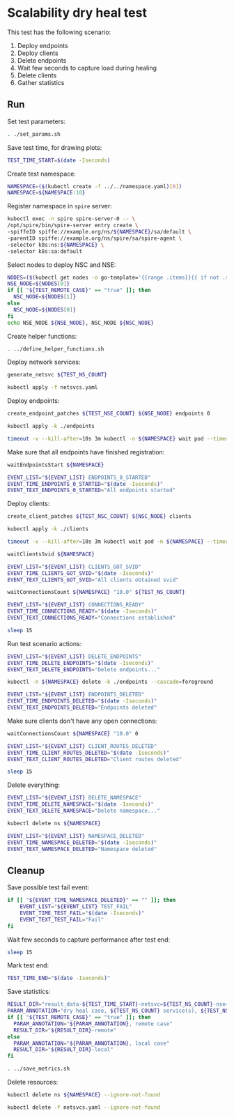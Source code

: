 # Scalability dry heal test

This test has the following scenario:
1. Deploy endpoints
2. Deploy clients
3. Delete endpoints
4. Wait few seconds to capture load during healing
5. Delete clients
6. Gather statistics

## Run

Set test parameters:
```bash
. ./set_params.sh
```

Save test time, for drawing plots:
```bash
TEST_TIME_START=$(date -Iseconds)
```

Create test namespace:
```bash
NAMESPACE=($(kubectl create -f ../../namespace.yaml)[0])
NAMESPACE=${NAMESPACE:10}
```

Register namespace in `spire` server:
```bash
kubectl exec -n spire spire-server-0 -- \
/opt/spire/bin/spire-server entry create \
-spiffeID spiffe://example.org/ns/${NAMESPACE}/sa/default \
-parentID spiffe://example.org/ns/spire/sa/spire-agent \
-selector k8s:ns:${NAMESPACE} \
-selector k8s:sa:default
```

Select nodes to deploy NSC and NSE:
```bash
NODES=($(kubectl get nodes -o go-template='{{range .items}}{{ if not .spec.taints }}{{ .metadata.name }} {{end}}{{end}}'))
NSE_NODE=${NODES[0]}
if [[ "${TEST_REMOTE_CASE}" == "true" ]]; then
  NSC_NODE=${NODES[1]}
else
  NSC_NODE=${NODES[0]}
fi
echo NSE_NODE ${NSE_NODE}, NSC_NODE ${NSC_NODE}
```

Create helper functions:
```bash
. ../define_helper_functions.sh
```

Deploy network services:
```bash
generate_netsvc ${TEST_NS_COUNT}
```
```bash
kubectl apply -f netsvcs.yaml
```

Deploy endpoints:
```bash
create_endpoint_patches ${TEST_NSE_COUNT} ${NSE_NODE} endpoints 0
```
```bash
kubectl apply -k ./endpoints
```
```bash
timeout -v --kill-after=10s 3m kubectl -n ${NAMESPACE} wait pod --timeout=3m -l app=nse-kernel --for=condition=ready
```

Make sure that all endpoints have finished registration:
```bash
waitEndpointsStart ${NAMESPACE}
```
```bash
EVENT_LIST="${EVENT_LIST} ENDPOINTS_0_STARTED"
EVENT_TIME_ENDPOINTS_0_STARTED="$(date -Iseconds)"
EVENT_TEXT_ENDPOINTS_0_STARTED="All endpoints started"
```

Deploy clients:
```bash
create_client_patches ${TEST_NSC_COUNT} ${NSC_NODE} clients
```
```bash
kubectl apply -k ./clients
```
```bash
timeout -v --kill-after=10s 3m kubectl wait pod -n ${NAMESPACE} --timeout=3m -l app=nsc-kernel --for=condition=ready
```

```bash
waitClientsSvid ${NAMESPACE}
```
```bash
EVENT_LIST="${EVENT_LIST} CLIENTS_GOT_SVID"
EVENT_TIME_CLIENTS_GOT_SVID="$(date -Iseconds)"
EVENT_TEXT_CLIENTS_GOT_SVID="All clients obtained svid"
```

```bash
waitConnectionsCount ${NAMESPACE} "10.0" ${TEST_NS_COUNT}
```
```bash
EVENT_LIST="${EVENT_LIST} CONNECTIONS_READY"
EVENT_TIME_CONNECTIONS_READY="$(date -Iseconds)"
EVENT_TEXT_CONNECTIONS_READY="Connections established"
```
```bash
sleep 15
```

Run test scenario actions:
```bash
EVENT_LIST="${EVENT_LIST} DELETE_ENDPOINTS"
EVENT_TIME_DELETE_ENDPOINTS="$(date -Iseconds)"
EVENT_TEXT_DELETE_ENDPOINTS="Delete endpoints..."
```
```bash
kubectl -n ${NAMESPACE} delete -k ./endpoints --cascade=foreground
```
```bash
EVENT_LIST="${EVENT_LIST} ENDPOINTS_DELETED"
EVENT_TIME_ENDPOINTS_DELETED="$(date -Iseconds)"
EVENT_TEXT_ENDPOINTS_DELETED="Endpoints deleted"
```

Make sure clients don't have any open connections:
```bash
waitConnectionsCount ${NAMESPACE} "10.0" 0
```
```bash
EVENT_LIST="${EVENT_LIST} CLIENT_ROUTES_DELETED"
EVENT_TIME_CLIENT_ROUTES_DELETED="$(date -Iseconds)"
EVENT_TEXT_CLIENT_ROUTES_DELETED="Client routes deleted"
```
```bash
sleep 15
```

Delete everything:
```bash
EVENT_LIST="${EVENT_LIST} DELETE_NAMESPACE"
EVENT_TIME_DELETE_NAMESPACE="$(date -Iseconds)"
EVENT_TEXT_DELETE_NAMESPACE="Delete namespace..."
```
```bash
kubectl delete ns ${NAMESPACE}
```
```bash
EVENT_LIST="${EVENT_LIST} NAMESPACE_DELETED"
EVENT_TIME_NAMESPACE_DELETED="$(date -Iseconds)"
EVENT_TEXT_NAMESPACE_DELETED="Namespace deleted"
```

## Cleanup

Save possible test fail event:
```bash
if [[ "${EVENT_TIME_NAMESPACE_DELETED}" == "" ]]; then
    EVENT_LIST="${EVENT_LIST} TEST_FAIL"
    EVENT_TIME_TEST_FAIL="$(date -Iseconds)"
    EVENT_TEXT_TEST_FAIL="Fail"
fi
```

Wait few seconds to capture performance after test end:
```bash
sleep 15
```

Mark test end:
```bash
TEST_TIME_END="$(date -Iseconds)"
```

Save statistics:
```bash
RESULT_DIR="result_data-${TEST_TIME_START}-netsvc=${TEST_NS_COUNT}-nse=${TEST_NSE_COUNT}-nsc=${TEST_NSC_COUNT}"
PARAM_ANNOTATION="dry heal case, ${TEST_NS_COUNT} service(s), ${TEST_NSE_COUNT} NSE(s), ${TEST_NSC_COUNT} NSC(s)"
if [[ "${TEST_REMOTE_CASE}" == "true" ]]; then
  PARAM_ANNOTATION="${PARAM_ANNOTATION}, remote case"
  RESULT_DIR="${RESULT_DIR}-remote"
else
  PARAM_ANNOTATION="${PARAM_ANNOTATION}, local case"
  RESULT_DIR="${RESULT_DIR}-local"
fi
```
```bash
. ../save_metrics.sh
```

Delete resources:
```bash
kubectl delete ns ${NAMESPACE} --ignore-not-found
```
```bash
kubectl delete -f netsvcs.yaml --ignore-not-found
```
